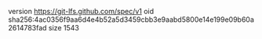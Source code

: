 version https://git-lfs.github.com/spec/v1
oid sha256:4ac0356f9aa6d4e4b52a5d3459cbb3e9aabd5800e14e199e09b60a2614783fad
size 1543
